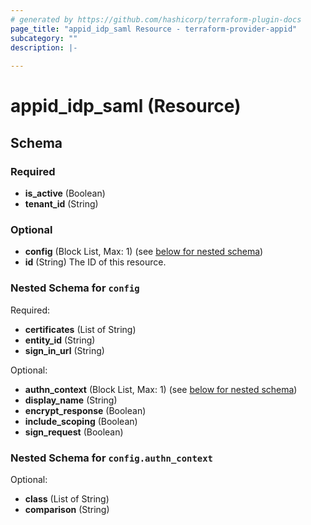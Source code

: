 ```yaml
---
# generated by https://github.com/hashicorp/terraform-plugin-docs
page_title: "appid_idp_saml Resource - terraform-provider-appid"
subcategory: ""
description: |-
  
---
```


# appid_idp_saml (Resource)





<!-- schema generated by tfplugindocs -->
## Schema

### Required

- **is_active** (Boolean)
- **tenant_id** (String)

### Optional

- **config** (Block List, Max: 1) (see [below for nested schema](#nestedblock--config))
- **id** (String) The ID of this resource.

<a id="nestedblock--config"></a>
### Nested Schema for `config`

Required:

- **certificates** (List of String)
- **entity_id** (String)
- **sign_in_url** (String)

Optional:

- **authn_context** (Block List, Max: 1) (see [below for nested schema](#nestedblock--config--authn_context))
- **display_name** (String)
- **encrypt_response** (Boolean)
- **include_scoping** (Boolean)
- **sign_request** (Boolean)

<a id="nestedblock--config--authn_context"></a>
### Nested Schema for `config.authn_context`

Optional:

- **class** (List of String)
- **comparison** (String)


